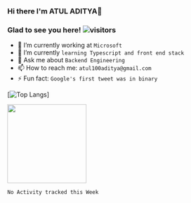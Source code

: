 ### Hi there I'm ATUL ADITYA👋
### Glad to see you here!   ![visitors](https://visitor-badge.glitch.me/badge?page_id=${your.username}.${your.repo.id})
<!--
**adityaatul/adityaatul** is a ✨ _special_ ✨ repository because its `README.md` (this file) appears on your GitHub profile.

Here are some ideas to get you started:

- 🔭 I’m currently working on ...
- 🌱 I’m currently learning ...
- 👯 I’m looking to collaborate on ...
- 🤔 I’m looking for help with ...
- 💬 Ask me about ...
- 📫 How to reach me: ...
- 😄 Pronouns: ...
- ⚡ Fun fact: ...
-->

- 🔭 I’m currently working at `Microsoft`
- 🌱 I’m currently `learning Typescript and front end stack`
- 💬 Ask me about `Backend Engineering`
- 📫 How to reach me: `atul100aditya@gmail.com`
- ⚡ Fun fact: `Google's first tweet was in binary`


[![Top Langs](https://github-readme-stats.vercel.app/api/top-langs/?username=adityaatul&theme=radical)]

<img height="180em" src="https://github-readme-stats.vercel.app/api?username=adityaatul&show_icons=true&hide_border=true&&count_private=true&include_all_commits=trueshow_icons=true&theme=radical" />


<!--START_SECTION:waka-->
```text
No Activity tracked this Week
```
<!--END_SECTION:waka-->
